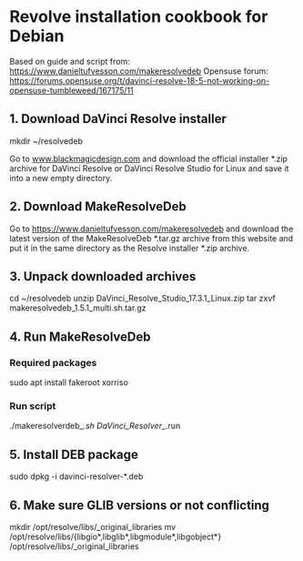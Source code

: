 # Revolve installation cookbook for Debian
Based on guide and script from:
https://www.danieltufvesson.com/makeresolvedeb
Opensuse forum:
https://forums.opensuse.org/t/davinci-resolve-18-5-not-working-on-opensuse-tumbleweed/167175/11


## 1. Download DaVinci Resolve installer

mkdir ~/resolvedeb

Go to www.blackmagicdesign.com and download the official installer *.zip archive for DaVinci Resolve or DaVinci Resolve Studio for Linux and save it into a new empty directory.

## 2. Download MakeResolveDeb

Go to https://www.danieltufvesson.com/makeresolvedeb and download the latest version of the MakeResolveDeb *.tar.gz archive from this website and put it in the same directory as the Resolve installer *.zip archive.

## 3. Unpack downloaded archives

cd ~/resolvedeb
unzip DaVinci_Resolve_Studio_17.3.1_Linux.zip
tar zxvf makeresolvedeb_1.5.1_multi.sh.tar.gz

## 4. Run MakeResolveDeb

### Required packages
sudo apt install fakeroot xorriso
### Run script
./makeresolverdeb_*.sh DaVinci_Resolver_*.run

## 5. Install DEB package
sudo dpkg -i davinci-resolver-*.deb

## 6. Make sure GLIB versions or not conflicting

mkdir /opt/resolve/libs/_original_libraries
mv /opt/resolve/libs/{libgio*,libglib*,libgmodule*,libgobject*} /opt/resolve/libs/_original_libraries

